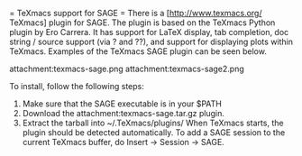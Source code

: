 = TeXmacs support for SAGE =
There is a [http://www.texmacs.org/ TeXmacs] plugin for SAGE.  The plugin is based on the TeXmacs Python plugin by Ero Carrera.  It has support for LaTeX display, tab completion, doc string / source support (via ? and ??), and support for displaying plots within TeXmacs.  Examples of the TeXmacs SAGE plugin can be seen below.

attachment:texmacs-sage.png attachment:texmacs-sage2.png

To install, follow the following steps:

 1. Make sure that the SAGE executable is in your $PATH
 1. Download the attachment:texmacs-sage.tar.gz plugin.
 1. Extract the tarball into ~/.TeXmacs/plugins/
When TeXmacs starts, the plugin should be detected automatically.  To add a SAGE session to the current TeXmacs buffer, do Insert -> Session -> SAGE.
